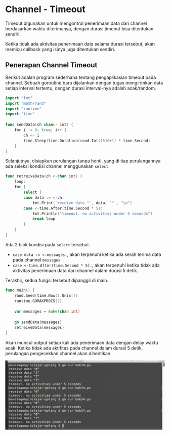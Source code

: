 # Channel - Timeout

Timeout digunakan untuk mengontrol penerimaan data dari channel berdasarkan waktu diterimanya, dengan durasi timeout bisa ditentukan sendiri. 

Ketika tidak ada aktivitas penerimaan data selama durasi tersebut, akan memicu callback yang isinya juga ditentukan sendiri.

## Penerapan Channel Timeout

Berikut adalah program sederhana tentang pengaplikasian timeout pada channel. Sebuah goroutine baru dijalankan dengan tugas mengirimkan data setiap interval tertentu, dengan durasi interval-nya adalah acak/random.

```go
import "fmt"
import "math/rand"
import "runtime"
import "time"

func sendData(ch chan<- int) {
    for i := 0; true; i++ {
        ch <- i
        time.Sleep(time.Duration(rand.Int()%10+1) * time.Second)
    }
}
```

Selanjutnya, disiapkan perulangan tanpa henti, yang di tiap perulangannya ada seleksi kondisi channel menggunakan `select`.

```go
func retreiveData(ch <-chan int) {
    loop:
    for {
        select {
        case data := <-ch:
            fmt.Print(`receive data "`, data, `"`, "\n")
        case <-time.After(time.Second * 5):
            fmt.Println("timeout. no activities under 5 seconds")
            break loop
        }
    }
}
```

Ada 2 blok kondisi pada `select` tersebut.

 - `case data := <-messages:`, akan terpenuhi ketika ada serah terima data pada channel `messages`
 - `case <-time.After(time.Second * 5):`, akan terpenuhi ketika tidak ada aktivitas penerimaan data dari channel dalam durasi 5 detik.

Terakhir, kedua fungsi tersebut dipanggil di main.

```go
func main() {
    rand.Seed(time.Now().Unix())
    runtime.GOMAXPROCS(2)

    var messages = make(chan int)

    go sendData(messages)
    retreiveData(messages)
}
```

Akan muncul output setiap kali ada penerimaan data dengan delay waktu acak. Ketika tidak ada aktifitas pada channel dalam durasi 5 detik, perulangan pengecekkan channel akan dihentikan.

![Channel timeout](images/34_1_channel_delay.png)
